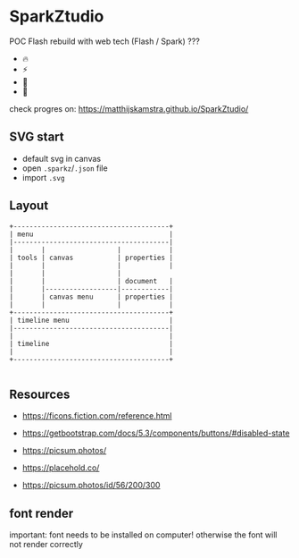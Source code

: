 # SparkZtudio

POC Flash rebuild with web tech (Flash / Spark) ???

- 🔥
- ⚡️
- 📸
- 🔋

check progres on: https://matthijskamstra.github.io/SparkZtudio/

## SVG start

- default svg in canvas
- open `.sparkz`/`.json` file
- import `.svg`

## Layout

```
+---------------------------------------+
| menu                                  |
|---------------------------------------|
|       |                  |            |
| tools | canvas           | properties |
|       |                  |            |
|       |                  |
|       |                  | document   |
|       |------------------|------------|
|       | canvas menu      | properties |
|       |                  |            |
+---------------------------------------+
| timeline menu                         |
|---------------------------------------|
|                                       |
| timeline                              |
|                                       |
+---------------------------------------+


```

## Resources

- https://ficons.fiction.com/reference.html
- https://getbootstrap.com/docs/5.3/components/buttons/#disabled-state
- https://picsum.photos/
- https://placehold.co/

- https://picsum.photos/id/56/200/300

## font render

important: font needs to be installed on computer! otherwise the font will not render correctly

